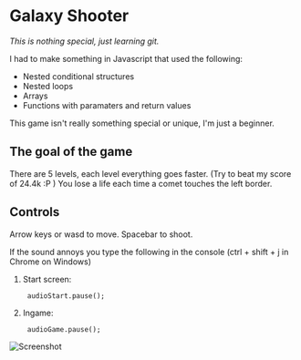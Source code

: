Galaxy Shooter
================================

*This is nothing special, just learning git.*

I had to make something in Javascript that used the following:

* Nested conditional structures
* Nested loops
* Arrays
* Functions with paramaters and return values

This game isn't really something special or unique, I'm just a beginner.

The goal of the game
-------------------------

There are 5 levels, each level everything goes faster. (Try to beat my score of 24.4k :P )
You lose a life each time a comet touches the left border.

Controls
-------------------------

Arrow keys or wasd to move.
Spacebar to shoot.

If the sound annoys you type the following in the console (ctrl + shift + j in Chrome on Windows)

1. Start screen:
       
        audioStart.pause();

2. Ingame:
      
        audioGame.pause();

![Screenshot](http://i.imgur.com/52d9KFT.png)
